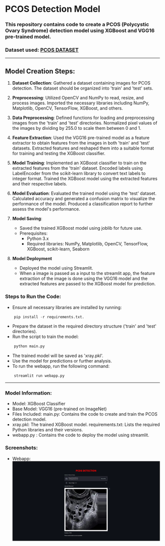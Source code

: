 # PCOS Detection Model

### This repository contains code to create a PCOS (Polycystic Ovary Syndrome) detection model using XGBoost and VGG16 pre-trained model.

### Dataset used: [PCOS DATASET](https://www.kaggle.com/datasets/anaghachoudhari/pcos-detection-using-ultrasound-images)

<hr>

## Model Creation Steps:

1. **Dataset Collection**:
   Gathered a dataset containing images for PCOS detection. The dataset should be organized into 'train' and 'test' sets.

2. **Preprocessing**:
   Utilized OpenCV and NumPy to read, resize, and process images.
   Imported the necessary libraries including NumPy, Matplotlib, OpenCV, TensorFlow, XGBoost, and others.

3. **Data Preprocessing**:
   Defined functions for loading and preprocessing images from the 'train' and 'test' directories.
   Normalized pixel values of the images by dividing by 255.0 to scale them between 0 and 1.

4. **Feature Extraction**:
   Used the VGG16 pre-trained model as a feature extractor to obtain features from the images in both 'train' and 'test' datasets.
   Extracted features and reshaped them into a suitable format for training and testing the XGBoost classifier.

5. **Model Training**:
   Implemented an XGBoost classifier to train on the extracted features from the 'train' dataset.
   Encoded labels using LabelEncoder from the scikit-learn library to convert text labels to integer format.
   Trained the XGBoost model using the extracted features and their respective labels.

6. **Model Evaluation**:
   Evaluated the trained model using the 'test' dataset.
   Calculated accuracy and generated a confusion matrix to visualize the performance of the model.
   Produced a classification report to further assess the model's performance.

7. **Model Saving**:

   - Saved the trained XGBoost model using joblib for future use.
   - Prerequisites:
     - Python 3.x
     - Required libraries: NumPy, Matplotlib, OpenCV, TensorFlow, XGBoost, scikit-learn, Seaborn

8. **Model Deployment**
   - Deployed the model using Streamlit.
   - When a image is passed as a input to the streamlit app, the feature extraction of the image is done using the VGG16 model and the extracted features are passed to the XGBoost model for prediction.

### Steps to Run the Code:

- Ensure all necessary libraries are installed by running:

```python
    pip install -r requirements.txt.
```

- Prepare the dataset in the required directory structure ('train' and 'test' directories).
- Run the script to train the model:

```python
    python main.py
```

- The trained model will be saved as 'xray.pkl'.
- Use the model for predictions or further analysis.
- To run the webapp, run the following command:

```python
    streamlit run webapp.py
```

<hr>

### Model Information:

- Model: XGBoost Classifier
- Base Model: VGG16 (pre-trained on ImageNet)
- Files Included:
  main.py: Contains the code to create and train the PCOS detection model.
- xray.pkl: The trained XGBoost model.
  requirements.txt: Lists the required Python libraries and their versions.
- webapp.py : Contains the code to deploy the model using streamlit.

### Screenshots:

- Webapp:
  ![Screenshot 1](./screenshots/screenshot1.png)
